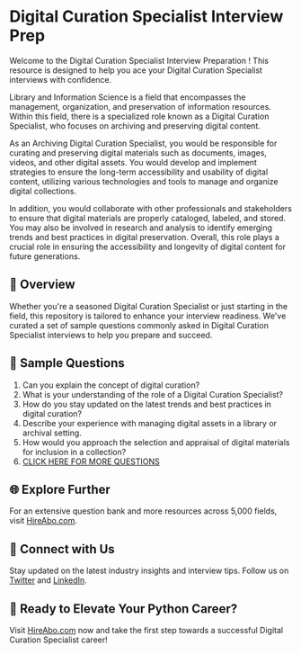 # Digital Curation Specialist Interview Prep

Welcome to the Digital Curation Specialist Interview Preparation ! This resource is designed to help you ace your Digital Curation Specialist interviews with confidence.

Library and Information Science is a field that encompasses the management, organization, and preservation of information resources. Within this field, there is a specialized role known as a Digital Curation Specialist, who focuses on archiving and preserving digital content. 

As an Archiving Digital Curation Specialist, you would be responsible for curating and preserving digital materials such as documents, images, videos, and other digital assets. You would develop and implement strategies to ensure the long-term accessibility and usability of digital content, utilizing various technologies and tools to manage and organize digital collections. 

In addition, you would collaborate with other professionals and stakeholders to ensure that digital materials are properly cataloged, labeled, and stored. You may also be involved in research and analysis to identify emerging trends and best practices in digital preservation. Overall, this role plays a crucial role in ensuring the accessibility and longevity of digital content for future generations.

## 🚀 Overview

Whether you're a seasoned Digital Curation Specialist or just starting in the field, this repository is tailored to enhance your interview readiness. We've curated a set of sample questions commonly asked in Digital Curation Specialist interviews to help you prepare and succeed.

## 📝 Sample Questions

1. Can you explain the concept of digital curation?
2. What is your understanding of the role of a Digital Curation Specialist?
3. How do you stay updated on the latest trends and best practices in digital curation?
4. Describe your experience with managing digital assets in a library or archival setting.
5. How would you approach the selection and appraisal of digital materials for inclusion in a collection?
6. [CLICK HERE FOR MORE QUESTIONS](https://hireabo.com/job/18_2_18/Digital%20Curation%20Specialist)

## 🌐 Explore Further

For an extensive question bank and more resources across 5,000 fields, visit [HireAbo.com](https://www.hireabo.com).

## 📱 Connect with Us

Stay updated on the latest industry insights and interview tips. Follow us on [Twitter](https://twitter.com/hireabo) and [LinkedIn](https://www.linkedin.com/in/hire-abo-3609972a8/).

## 🚀 Ready to Elevate Your Python Career?

Visit [HireAbo.com](https://www.hireabo.com) now and take the first step towards a successful Digital Curation Specialist career!
